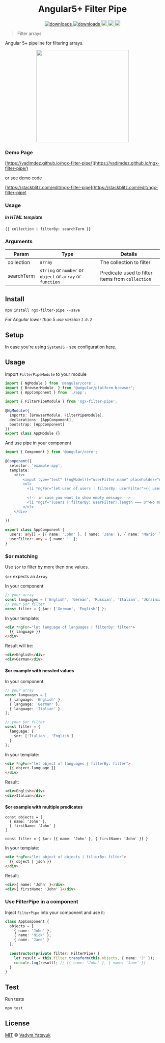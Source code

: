 <h1 align="center">Angular5+ Filter Pipe</h1>

<p align="center">
  <a href="https://www.npmjs.com/package/ngx-filter-pipe">
    <img src="https://img.shields.io/npm/dm/ngx-filter-pipe.svg?style=flat" alt="downloads">
  </a>
  
  <a href="https://www.npmjs.com/package/ng2-filter-pipe">
    <img src="https://img.shields.io/npm/dm/ng2-filter-pipe.svg?style=flat" alt="downloads">
  </a>

  <a href="https://travis-ci.org/VadimDez/ngx-filter-pipe" alt="build">
    <img src="https://travis-ci.org/VadimDez/ngx-filter-pipe.svg?branch=master" height="18">
  </a>
  
  <a href="https://badge.fury.io/js/ngx-filter-pipe">
    <img src="https://badge.fury.io/js/ngx-filter-pipe.svg" alt="npm version" height="18">
  </a>
  
  <a href="https://david-dm.org/vadimdez/ngx-filter-pipe" title="dependencies status">
    <img src="https://david-dm.org/vadimdez/ngx-filter-pipe.svg" height="18">
  </a>
</p>

> Filter arrays
 
Angular 5+ pipeline for filtering arrays.

<p align="center">
  <img src="https://cloud.githubusercontent.com/assets/3748453/23809236/3276cf26-05cd-11e7-94f7-b4078104adbd.gif" width="300">
</p>

### Demo Page

[https://vadimdez.github.io/ngx-filter-pipe/](https://vadimdez.github.io/ngx-filter-pipe/)

or see demo code

[https://stackblitz.com/edit/ngx-filter-pipe](https://stackblitz.com/edit/ngx-filter-pipe)

### Usage

##### In HTML template

```
{{ collection | filterBy: searchTerm }}
```

### Arguments

| Param | Type | Details |
| --- | --- | --- |
| collection | `array` | The collection to filter |
| searchTerm  | `string` or `number` or `object` or `array` or `function` | Predicate used to filter items from `collection` |

## Install

```
npm install ngx-filter-pipe --save
```
*For Angular lower than 5 use version `1.0.2`*

## Setup

In case you're using ```SystemJS``` - see configuration [here](https://github.com/VadimDez/ngx-filter-pipe/blob/master/SYSTEMJS.md).

## Usage

Import `FilterPipeModule` to your module

```ts
import { NgModule } from '@angular/core';
import { BrowserModule  } from '@angular/platform-browser';
import { AppComponent } from './app';
 
import { FilterPipeModule } from 'ngx-filter-pipe';
 
@NgModule({
  imports: [BrowserModule, FilterPipeModule],
  declarations: [AppComponent],
  bootstrap: [AppComponent]
})
export class AppModule {}

```

And use pipe in your component
```ts
import { Component } from '@angular/core';
 
@Component({
  selector: 'example-app',
  template: `
    <div>
        <input type="text" [(ngModel)]="userFilter.name" placeholder="name">
        <ul>
          <li *ngFor="let user of users | filterBy: userFilter">{{ user.name }}</li>
          
          <!-- in case you want to show empty message -->
          <li *ngIf="(users | filterBy: userFilter).length === 0">No matching elements</li>
        </ul>
    </div>  
  `
})
 
export class AppComponent {
  users: any[] = [{ name: 'John' }, { name: 'Jane' }, { name: 'Mario' }];
  userFilter: any = { name: '' };
}
```

### $or matching
Use `$or` to filter by more then one values.

`$or` expects an `Array`.

In your component:
```ts
// your array
const languages = ['English', 'German', 'Russian', 'Italian', 'Ukrainian'];
// your $or filter
const filter = { $or: ['German', 'English'] };
```

In your template:
```html
<div *ngFor="let language of languages | filterBy: filter">
  {{ language }}
</div>
```

Result will be:
```html
<div>English</div>
<div>German</div>
```

#### $or example with nessted values
In your component:
```ts
// your array
const languages = [
  { language: 'English' },
  { language: 'German' },
  { language: 'Italian' }
];

// your $or filter
const filter = {
  language: {
    $or: ['Italian', 'English']
  }
};
```

In your template:
```html
<div *ngFor="let object of languages | filterBy: filter">
  {{ object.language }}
</div>
```

Result:
```html
<div>English</div>
<div>Italian</div>
```

#### $or example with multiple predicates

```
const objects = [
  { name: 'John' },
  { firstName: 'John' }
]

const filter = { $or: [{ name: 'John' }, { firstName: 'John' }] }
```
In your template:
```html
<div *ngFor="let object of objects | filterBy: filter">
  {{ object | json }}
</div>
```

Result:
```html
<div>{ name: 'John' }</div>
<div>{ firstName: 'John' }</div>
```

### Use FilterPipe in a component

Inject `FilterPipe` into your component and use it:

```ts
class AppComponent {
  objects = [
    { name: 'John' },
    { name: 'Nick' },
    { name: 'Jane' }
  ];
  
  constructor(private filter: FilterPipe) {
    let result = this.filter.transform(this.objects, { name: 'J' });
    console.log(result); // [{ name: 'John' }, { name: 'Jane' }]
  }
}
```

## Test

Run tests

```
npm test
```

## License

[MIT](https://tldrlegal.com/license/mit-license) © [Vadym Yatsyuk](https://github.com/vadimdez)
